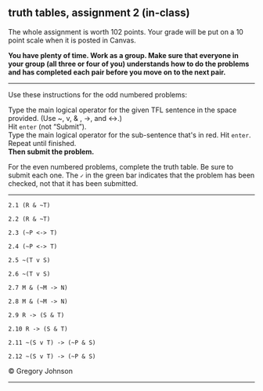 ## truth tables, assignment 2 (in-class)

The whole assignment is worth 102 points. Your grade will be put on a 10 point scale when it is posted in Canvas.

**You have plenty of time. Work as a group. Make sure that everyone in your group (all three or four of you) understands how to do the problems and has completed each pair before you move on to the next pair.**

---

Use these instructions for the odd numbered problems:

Type the main logical operator for the given TFL sentence in the space provided. (Use ~, v, & , ->, and <->.)<br>
Hit `enter` (not &ldquo;Submit&rdquo;).<br> 
Type the main logical operator for the sub-sentence that's in red. Hit `enter`.<br> 
Repeat until finished.<br>
**Then submit the problem.**

For the even numbered problems, complete the truth table. Be sure to submit each one. The `✓` in the green bar indicates that the problem has been checked, not that it has been submitted.

---

~~~{.SynChecker .Match system="magnusSL"  points="8" late-credit="6"}
2.1 (R & ~T)
~~~
~~~{.TruthTable .Simple system="magnusSL" options="nocounterexample" points="9" late-credit="7"}
2.2 (R & ~T)
~~~

~~~{.SynChecker .Match system="magnusSL"  points="8" late-credit="6"}
2.3 (~P <-> T)
~~~
~~~{.TruthTable .Simple system="magnusSL" options="nocounterexample" points="9" late-credit="7"}
2.4 (~P <-> T)
~~~

~~~{.SynChecker .Match system="magnusSL"  points="8" late-credit="6"}
2.5 ~(T v S)
~~~
~~~{.TruthTable .Simple system="magnusSL" options="nocounterexample" points="9" late-credit="7"}
2.6 ~(T v S)
~~~

~~~{.SynChecker .Match system="magnusSL"  points="8" late-credit="6"}
2.7 M & (~M -> N)
~~~
~~~{.TruthTable .Simple system="magnusSL" options="nocounterexample" points="9" late-credit="7"}
2.8 M & (~M -> N)
~~~

~~~{.SynChecker .Match system="magnusSL"  points="8" late-credit="6"}
2.9 R -> (S & T)
~~~
~~~{.TruthTable .Simple system="magnusSL" options="nocounterexample" points="9" late-credit="7"}
2.10 R -> (S & T)
~~~

~~~{.SynChecker .Match system="magnusSL"  points="8" late-credit="6"}
2.11 ~(S v T) -> (~P & S)
~~~
~~~{.TruthTable .Simple system="magnusSL" options="nocounterexample" points="9" late-credit="7"}
2.12 ~(S v T) -> (~P & S)
~~~

<p>&copy; <script>document.write(new Date().getFullYear())</script> Gregory Johnson</p>

---
